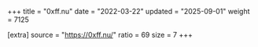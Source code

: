 +++
title = "0xff.nu"
date = "2022-03-22"
updated = "2025-09-01"
weight = 7125

[extra]
source = "https://0xff.nu/"
ratio = 69
size = 7
+++
